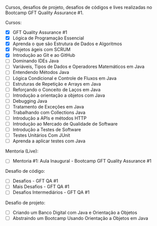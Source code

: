 Cursos, desafios de projeto, desafios de códigos e lives realizadas no Bootcamp GFT Quality Assurance #1.

Cursos:
- [x] GFT Quality Assurance #1
- [x] Lógica de Programação Essencial
- [x] Aprenda o que são Estrutura de Dados e Algoritmos
- [x] Projetos ágeis com SCRUM
- [x] Introdução ao Git e ao GitHub
- [ ] Dominando IDEs Java
- [ ] Variáveis, Tipos de Dados e Operadores Matemáticos em Java
- [ ] Entendendo Métodos Java
- [ ] Lógica Condicional e Controle de Fluxos em Java
- [ ] Estruturas de Repetição e Arrays em Java
- [ ] Reforçando o Conceito de Laços em Java
- [ ] Introdução a orientação a objetos com Java
- [ ] Debugging Java
- [ ] Tratamento de Exceções em Java
- [ ] Trabalhando com Collections Java
- [ ] Introdução a APIs e métodos HTTP
- [ ] Introdução ao Mercado de Qualidade de Software
- [ ] Introdução a Testes de Software
- [ ] Testes Unitários Com JUnit
- [ ] Aprenda a aplicar testes com Java

Mentoria (Live):
- [ ] Mentoria #1: Aula Inaugural - Bootcamp GFT Quality Assurance #1

Desafio de código:
- [ ] Desafios - GFT QA #1
- [ ] Mais Desafios - GFT QA #1
- [ ] Desafios Intermediários - GFT QA #1

Desafio de projeto:
- [ ] Criando um Banco Digital com Java e Orientação a Objetos
- [ ] Abstraindo um Bootcamp Usando Orientação a Objetos em Java
